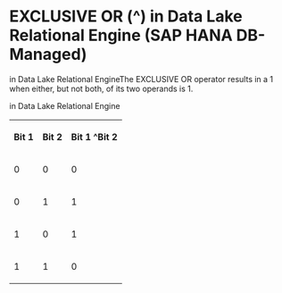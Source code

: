 <!-- loio06a4fb218264431b9c075ba8c2c29d49 -->

# EXCLUSIVE OR \(^\) in Data Lake Relational Engine \(SAP HANA DB-Managed\)

in Data Lake Relational EngineThe EXCLUSIVE OR operator results in a 1 when either, but not both, of its two operands is 1.



in Data Lake Relational Engine


<table>
<tr>
<th valign="top" rowspan="1">

Bit 1



</th>
<th valign="top" rowspan="1">

Bit 2



</th>
<th valign="top" rowspan="1">

Bit 1 ^Bit 2



</th>
</tr>
<tr>
<td valign="top" rowspan="1">

0



</td>
<td valign="top" rowspan="1">

0



</td>
<td valign="top" rowspan="1">

0



</td>
</tr>
<tr>
<td valign="top" rowspan="1">

0



</td>
<td valign="top" rowspan="1">

1



</td>
<td valign="top" rowspan="1">

1



</td>
</tr>
<tr>
<td valign="top" rowspan="1">

1



</td>
<td valign="top" rowspan="1">

0



</td>
<td valign="top" rowspan="1">

1



</td>
</tr>
<tr>
<td valign="top" rowspan="1">

1



</td>
<td valign="top" rowspan="1">

1



</td>
<td valign="top" rowspan="1">

0



</td>
</tr>
</table>

